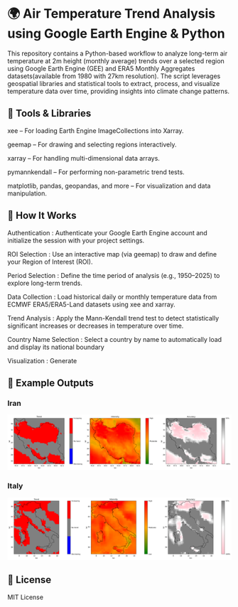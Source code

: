 # 🌍 Air Temperature Trend Analysis using Google Earth Engine & Python
This repository contains a Python-based workflow to analyze long-term air temperature at 2m height (monthly average) trends over a selected region using Google Earth Engine (GEE) and ERA5 Monthly Aggregates datasets(available from 1980 with 27km resolution). The script leverages geospatial libraries and statistical tools to extract, process, and visualize temperature data over time, providing insights into climate change patterns.


## 🧰 Tools & Libraries

xee – For loading Earth Engine ImageCollections into Xarray.

geemap – For drawing and selecting regions interactively.

xarray – For handling multi-dimensional data arrays.

pymannkendall – For performing non-parametric trend tests.

matplotlib, pandas, geopandas, and more – For visualization and data manipulation.





## 📍 How It Works
Authentication : Authenticate your Google Earth Engine account and initialize the session with your project settings.

ROI Selection : Use an interactive map (via geemap) to draw and define your Region of Interest (ROI).

Period Selection : Define the time period of analysis (e.g., 1950–2025) to explore long-term trends.

Data Collection : Load historical daily or monthly temperature data from ECMWF ERA5/ERA5-Land datasets using xee and xarray.

Trend Analysis : Apply the Mann-Kendall trend test to detect statistically significant increases or decreases in temperature over time.

Country Name Selection :  Select a country by name to automatically load and display its national boundary 

Visualization : Generate 

## 📸 Example Outputs

### Iran
![image alt](https://github.com/SaeidDaliriSusefi/Air-Temperature-Monitoring/blob/2ebe7b06b8636abddda8181e32e8faba05ff2318/Images/Ex1.png)



### Italy
![image alt](https://github.com/SaeidDaliriSusefi/Air-Temperature-Monitoring/blob/f56c4c7cd797b25e09bdbdb8f00d27facebbf53a/Images/Ex2.png)





## 📜 License
MIT License


